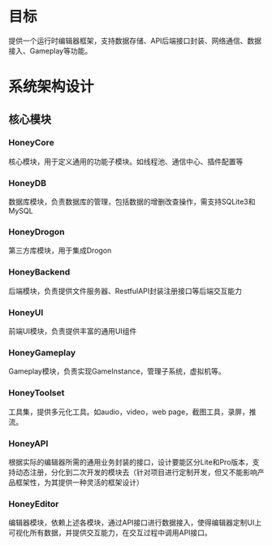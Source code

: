 # 目标

提供一个运行时编辑器框架，支持数据存储、API后端接口封装、网络通信、数据接入、Gameplay等功能。

# 系统架构设计

## 核心模块

### HoneyCore

核心模块，用于定义通用的功能子模块。如线程池、通信中心、插件配置等

### HoneyDB

数据库模块，负责数据库的管理，包括数据的增删改查操作，需支持SQLite3和MySQL

### HoneyDrogon

第三方库模块，用于集成Drogon

### HoneyBackend

后端模块，负责提供文件服务器、RestfulAPI封装注册接口等后端交互能力

### HoneyUI

前端UI模块，负责提供丰富的通用UI组件

### HoneyGameplay

Gameplay模块，负责实现GameInstance，管理子系统，虚拟机等。

### HoneyToolset

工具集，提供多元化工具。如audio，video，web page，截图工具，录屏，推流。

### HoneyAPI

根据实际的编辑器所需的通用业务封装的接口，设计要能区分Lite和Pro版本，支持动态注册，分化到二次开发的模块去（针对项目进行定制开发，但又不能影响产品框架性，为其提供一种灵活的框架设计）

### HoneyEditor

编辑器模块，依赖上述各模块，通过API接口进行数据接入，使得编辑器定制UI上可视化所有数据，并提供交互能力，在交互过程中调用API接口。